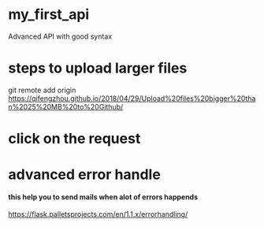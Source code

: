 # my_first_api
Advanced API with good syntax 

# steps to upload larger files
git remote add origin https://qifengzhou.github.io/2018/04/29/Upload%20files%20bigger%20than%2025%20MB%20to%20Github/

#  click on the request


# advanced error handle

#### this help you to send mails when alot of errors happends
https://flask.palletsprojects.com/en/1.1.x/errorhandling/
